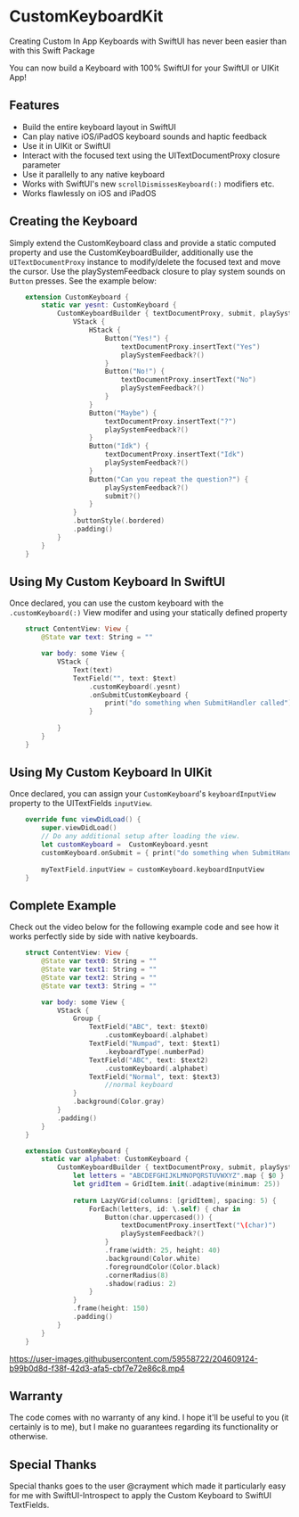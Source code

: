 # CustomKeyboardKit
Creating Custom In App Keyboards with SwiftUI has never been easier than with this Swift Package

You can now build a Keyboard with 100% SwiftUI for your SwiftUI or UIKit App!

## Features
- Build the entire keyboard layout in SwiftUI
- Can play native iOS/iPadOS keyboard sounds and haptic feedback
- Use it in UIKit or SwiftUI
- Interact with the focused text using the UITextDocumentProxy closure parameter
- Use it parallelly to any native keyboard
- Works with SwiftUI's new `scrollDismissesKeyboard(:)` modifiers etc.
- Works flawlessly on iOS and iPadOS

## Creating the Keyboard
Simply extend the CustomKeyboard class and provide a static computed property and use the CustomKeyboardBuilder, additionally use the `UITextDocumentProxy` instance to modify/delete the focused text and move the cursor. Use the playSystemFeedback closure to play system sounds on `Button` presses. See the example below: 
```swift
    extension CustomKeyboard {
        static var yesnt: CustomKeyboard {
            CustomKeyboardBuilder { textDocumentProxy, submit, playSystemFeedback in
                VStack {
                    HStack {
                        Button("Yes!") {
                            textDocumentProxy.insertText("Yes")
                            playSystemFeedback?()
                        }
                        Button("No!") {
                            textDocumentProxy.insertText("No")
                            playSystemFeedback?()
                        }
                    }
                    Button("Maybe") {
                        textDocumentProxy.insertText("?")
                        playSystemFeedback?()
                    }
                    Button("Idk") {
                        textDocumentProxy.insertText("Idk")
                        playSystemFeedback?()
                    }
                    Button("Can you repeat the question?") {
                        playSystemFeedback?()
                        submit?()
                    }
                }
                .buttonStyle(.bordered)
                .padding()
            }
        }
    }
```

## Using My Custom Keyboard In SwiftUI
Once declared, you can use the custom keyboard with the `.customKeyboard(:)` View modifer and using your statically defined property
```swift
    struct ContentView: View {
        @State var text: String = ""

        var body: some View {
            VStack {
                Text(text)
                TextField("", text: $text)
                    .customKeyboard(.yesnt)
                    .onSubmitCustomKeyboard {
                        print("do something when SubmitHandler called")
                    }
                
            }
        }
    }
```

## Using My Custom Keyboard In UIKit
Once declared, you can assign your `CustomKeyboard`'s `keyboardInputView` property to the UITextFields `inputView`.
```swift
    override func viewDidLoad() {
        super.viewDidLoad()
        // Do any additional setup after loading the view.
        let customKeyboard =  CustomKeyboard.yesnt
        customKeyboard.onSubmit = { print("do something when SubmitHandler called") }
        
        myTextField.inputView = customKeyboard.keyboardInputView
    }
```


## Complete Example
Check out the video below for the following example code and see how it works perfectly side by side with native keyboards.

```swift
    struct ContentView: View {
        @State var text0: String = ""
        @State var text1: String = ""
        @State var text2: String = ""
        @State var text3: String = ""

        var body: some View {
            VStack {
                Group {
                    TextField("ABC", text: $text0)
                        .customKeyboard(.alphabet)
                    TextField("Numpad", text: $text1)
                        .keyboardType(.numberPad)
                    TextField("ABC", text: $text2)
                        .customKeyboard(.alphabet)
                    TextField("Normal", text: $text3)
                        //normal keyboard
                }
                .background(Color.gray)
            }
            .padding()
        }
    }

    extension CustomKeyboard {
        static var alphabet: CustomKeyboard {
            CustomKeyboardBuilder { textDocumentProxy, submit, playSystemFeedback in
                let letters = "ABCDEFGHIJKLMNOPQRSTUVWXYZ".map { $0 }
                let gridItem = GridItem.init(.adaptive(minimum: 25))
                
                return LazyVGrid(columns: [gridItem], spacing: 5) {
                    ForEach(letters, id: \.self) { char in
                        Button(char.uppercased()) {
                            textDocumentProxy.insertText("\(char)")
                            playSystemFeedback?()
                        }
                        .frame(width: 25, height: 40)
                        .background(Color.white)
                        .foregroundColor(Color.black)
                        .cornerRadius(8)
                        .shadow(radius: 2)
                    }
                }
                .frame(height: 150)
                .padding()
            }
        }
    }
```

https://user-images.githubusercontent.com/59558722/204609124-b99b0d8d-f38f-42d3-afa5-cbf7e72e86c8.mp4


## Warranty
The code comes with no warranty of any kind. I hope it'll be useful to you (it certainly is to me), but I make no guarantees regarding its functionality or otherwise.

## Special Thanks
Special thanks goes to the user @crayment which made it particularly easy for me with SwiftUI-Introspect to apply the Custom Keyboard to SwiftUI TextFields.

